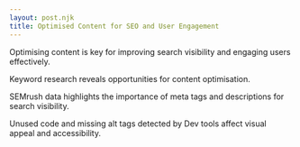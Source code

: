 ```yaml
---
layout: post.njk
title: Optimised Content for SEO and User Engagement
---
```


Optimising content is key for improving search visibility and engaging users effectively. 

Keyword research reveals opportunities for content optimisation.

SEMrush data highlights the importance of meta tags and descriptions for search visibility.
    
Unused code and missing alt tags detected by Dev tools affect visual appeal and accessibility.